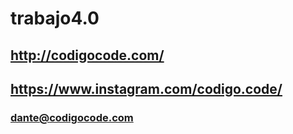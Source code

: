 # trabajo4.0

## http://codigocode.com/

## https://www.instagram.com/codigo.code/

### dante@codigocode.com
